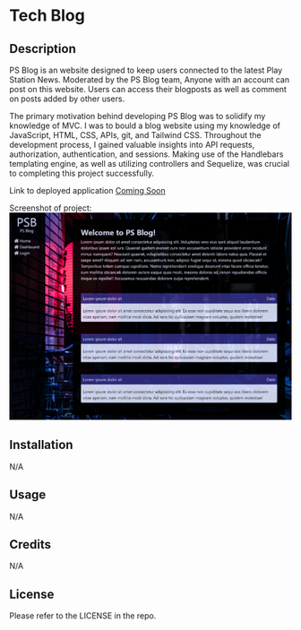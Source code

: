 # Tech Blog

## Description

PS Blog is an website designed to keep users connected to the latest Play Station News. Moderated by the PS Blog team, Anyone with an account can post on this website. Users can access their blogposts as well as comment on posts added by other users. 

The primary motivation behind developing PS Blog was to solidify my knowledge of MVC. I was to bould a blog website using my knowledge of JavaScript, HTML, CSS, APIs, git, and Tailwind CSS. Throughout the development process, I gained valuable insights into API requests, authorization, authentication, and sessions. Making use of the Handlebars templating engine, as well as utilizing controllers and Sequelize, was crucial to completing this project successfully.

Link to deployed application [Coming Soon]()

Screenshot of project:
![Screenshot of project](./public/images/application%20landing%20page%20screenshot%20.png)

## Installation

N/A

## Usage

N/A

## Credits

N/A

## License

Please refer to the LICENSE in the repo.